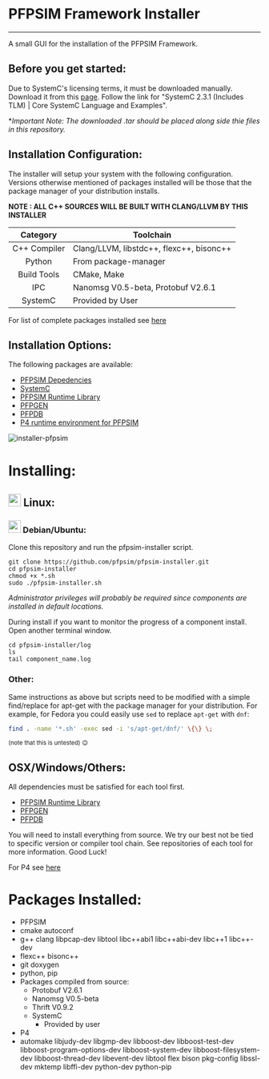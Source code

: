 # PFPSIM Framework Installer

--------------------------------------------------------------------------------

A small GUI for the installation of the PFPSIM Framework.

## Before you get started:

Due to SystemC's licensing terms, it must be downloaded manually. Download it from this [page](http://accellera.org/downloads/standards/systemc). Follow the link for "SystemC 2.3.1 (Includes TLM) | Core SystemC Language and Examples".

**Important Note: The downloaded *.tar should be placed along side thie files in this repository.**

## Installation Configuration:

The installer will setup your system with the following configuration. Versions otherwise mentioned of packages installed will be those that the package manager of your distribution installs.

__NOTE : ALL C++ SOURCES WILL BE BUILT WITH CLANG/LLVM BY THIS INSTALLER__

|Category     |  Toolchain          |
|:-----------:|---------------------|
|C++ Compiler     | Clang/LLVM, libstdc++, flexc++, bisonc++ |
|Python | From package-manager  |
|Build Tools  | CMake, Make |
|IPC          | Nanomsg V0.5-beta, Protobuf V2.6.1 |
|SystemC      | Provided by User |

For list of complete packages installed see [here](https://github.com/pfpsim/pfpsim-installer#packages-installed)

## Installation Options:

The following packages are available:
- [PFPSIM Depedencies](https://github.com/pfpsim/PFPSim#dependencies)
- [SystemC](http://accellera.org/downloads/standards/systemc)
- [PFPSIM Runtime Library](https://github.com/pfpsim/PFPSim)
- [PFPGEN](https://github.com/pfpsim/pfpgen)
- [PFPDB](https://github.com/pfpsim/pfpdb)
- [P4 runtime environment for PFPSIM](https://github.com/pfpsim/p4-behavioral-model#dependencies)

![installer-pfpsim](https://cloud.githubusercontent.com/assets/2020096/15365717/40d4084e-1cef-11e6-91a9-d07b60546237.gif)

# Installing:


## <img src="https://upload.wikimedia.org/wikipedia/commons/thumb/3/35/Tux.svg/204px-Tux.svg.png" width="25px"> </img> Linux: 

### <img src="https://upload.wikimedia.org/wikipedia/commons/4/4a/Debian-OpenLogo.svg" width="25px"> Debian/Ubuntu:

Clone this repository and run the pfpsim-installer script.

```
git clone https://github.com/pfpsim/pfpsim-installer.git
cd pfpsim-installer
chmod +x *.sh
sudo ./pfpsim-installer.sh
```

*Administrator privileges will probably be required since components are installed in default locations.*

During install if you want to monitor the progress of a component install. Open another terminal window.

```
cd pfpsim-installer/log
ls
tail component_name.log
```

### Other:
Same instructions as above but scripts need to be modified with a simple find/replace for apt-get with the package manager for your distribution.
For example, for Fedora you could easily use `sed` to replace `apt-get` with `dnf`:

```sh
find . -name '*.sh' -exec sed -i 's/apt-get/dnf/' \{\} \;
```

<sup>(note that this is untested) :wink:</sup>

## OSX/Windows/Others:

All dependencies must be satisfied for each tool first.
- [PFPSIM Runtime Library](https://github.com/pfpsim/PFPSim)
- [PFPGEN](https://github.com/pfpsim/pfpgen)
- [PFPDB](https://github.com/pfpsim/pfpdb)

You will need to install everything from source. We try our best not be tied to specific version or compiler tool chain. See repositories of each tool for more information.
Good Luck!

For P4 see [here](http://p4.org/)

# Packages Installed:

- PFPSIM
 - cmake autoconf
 - g++ clang libpcap-dev libtool libc++abi1 libc++abi-dev libc++1 libc++-dev
 - flexc++ bisonc++
 - git doxygen
 - python, pip
 - Packages compiled from source:
   - Protobuf V2.6.1
    - Nanomsg V0.5-beta
    - Thrift V0.9.2
    - SystemC
      - Provided by user
- P4
 - automake libjudy-dev libgmp-dev libboost-dev libboost-test-dev libboost-program-options-dev libboost-system-dev libboost-filesystem-dev libboost-thread-dev libevent-dev libtool flex bison pkg-config libssl-dev mktemp libffi-dev python-dev python-pip
